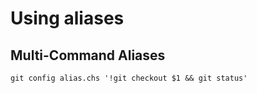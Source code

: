 # Using aliases 

## Multi-Command Aliases 

```
git config alias.chs '!git checkout $1 && git status'
```
